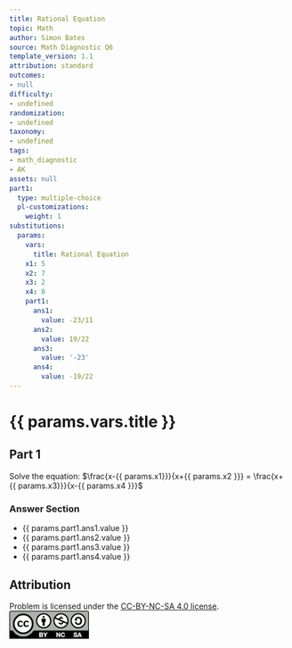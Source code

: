 ```yaml
---
title: Rational Equation
topic: Math
author: Simon Bates
source: Math Diagnostic Q6
template_version: 1.1
attribution: standard
outcomes:
- null
difficulty:
- undefined
randomization:
- undefined
taxonomy:
- undefined
tags:
- math_diagnostic
- AK
assets: null
part1:
  type: multiple-choice
  pl-customizations:
    weight: 1
substitutions:
  params:
    vars:
      title: Rational Equation
    x1: 5
    x2: 7
    x3: 2
    x4: 8
    part1:
      ans1:
        value: -23/11
      ans2:
        value: 19/22
      ans3:
        value: '-23'
      ans4:
        value: -19/22
---
```

# {{ params.vars.title }}

## Part 1

Solve the equation: $\frac{x-{{ params.x1}}}{x+{{ params.x2 }}} = \frac{x+{{ params.x3}}}{x-{{ params.x4 }}}$

### Answer Section

- {{ params.part1.ans1.value }}
- {{ params.part1.ans2.value }}
- {{ params.part1.ans3.value }}
- {{ params.part1.ans4.value }}

## Attribution

Problem is licensed under the [CC-BY-NC-SA 4.0 license](https://creativecommons.org/licenses/by-nc-sa/4.0/).<br> ![The Creative Commons 4.0 license requiring attribution-BY, non-commercial-NC, and share-alike-SA license.](https://raw.githubusercontent.com/firasm/bits/master/by-nc-sa.png)